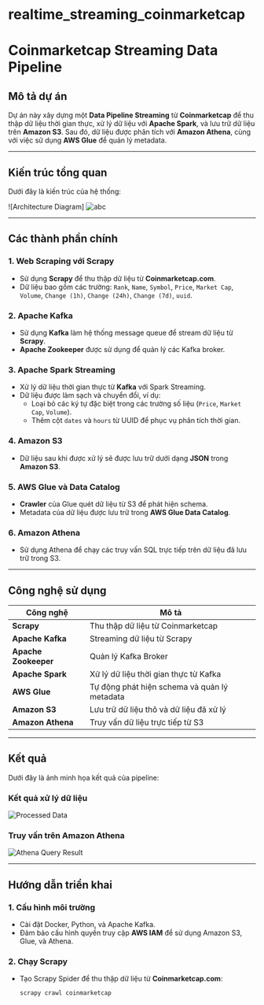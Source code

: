 # realtime_streaming_coinmarketcap
# Coinmarketcap Streaming Data Pipeline

## Mô tả dự án

Dự án này xây dựng một **Data Pipeline Streaming** từ **Coinmarketcap** để thu thập dữ liệu thời gian thực, xử lý dữ liệu với **Apache Spark**, và lưu trữ dữ liệu trên **Amazon S3**. Sau đó, dữ liệu được phân tích với **Amazon Athena**, cùng với việc sử dụng **AWS Glue** để quản lý metadata.

---

## Kiến trúc tổng quan

Dưới đây là kiến trúc của hệ thống:

![Architecture Diagram]
![abc](https://github.com/user-attachments/assets/90ac99a3-9b2e-4d11-ac20-7a2cbab535b2)

---

## Các thành phần chính

### 1. **Web Scraping với Scrapy**
- Sử dụng **Scrapy** để thu thập dữ liệu từ **Coinmarketcap.com**.
- Dữ liệu bao gồm các trường: `Rank`, `Name`, `Symbol`, `Price`, `Market Cap`, `Volume`, `Change (1h)`, `Change (24h)`, `Change (7d)`, `uuid`.

### 2. **Apache Kafka**
- Sử dụng **Kafka** làm hệ thống message queue để stream dữ liệu từ **Scrapy**.
- **Apache Zookeeper** được sử dụng để quản lý các Kafka broker.

### 3. **Apache Spark Streaming**
- Xử lý dữ liệu thời gian thực từ **Kafka** với Spark Streaming.
- Dữ liệu được làm sạch và chuyển đổi, ví dụ:
  - Loại bỏ các ký tự đặc biệt trong các trường số liệu (`Price`, `Market Cap`, `Volume`).
  - Thêm cột `dates` và `hours` từ UUID để phục vụ phân tích thời gian.

### 4. **Amazon S3**
- Dữ liệu sau khi được xử lý sẽ được lưu trữ dưới dạng **JSON** trong **Amazon S3**.

### 5. **AWS Glue và Data Catalog**
- **Crawler** của Glue quét dữ liệu từ S3 để phát hiện schema.
- Metadata của dữ liệu được lưu trữ trong **AWS Glue Data Catalog**.

### 6. **Amazon Athena**
- Sử dụng Athena để chạy các truy vấn SQL trực tiếp trên dữ liệu đã lưu trữ trong S3.

---

## Công nghệ sử dụng

| Công nghệ      | Mô tả                                                         |
|----------------|---------------------------------------------------------------|
| **Scrapy**     | Thu thập dữ liệu từ Coinmarketcap                              |
| **Apache Kafka** | Streaming dữ liệu từ Scrapy                                   |
| **Apache Zookeeper** | Quản lý Kafka Broker                                      |
| **Apache Spark** | Xử lý dữ liệu thời gian thực từ Kafka                        |
| **AWS Glue**    | Tự động phát hiện schema và quản lý metadata                  |
| **Amazon S3**   | Lưu trữ dữ liệu thô và dữ liệu đã xử lý                       |
| **Amazon Athena** | Truy vấn dữ liệu trực tiếp từ S3                            |

---

## Kết quả

Dưới đây là ảnh minh họa kết quả của pipeline:

### Kết quả xử lý dữ liệu
![Processed Data](https://raw.githubusercontent.com/<your-username>/<your-repo>/main/images/processed-data.png)

### Truy vấn trên Amazon Athena
![Athena Query Result](https://raw.githubusercontent.com/<your-username>/<your-repo>/main/images/athena-query-result.png)

---

## Hướng dẫn triển khai

### 1. Cấu hình môi trường
- Cài đặt Docker, Python, và Apache Kafka.
- Đảm bảo cấu hình quyền truy cập **AWS IAM** để sử dụng Amazon S3, Glue, và Athena.

### 2. Chạy Scrapy
- Tạo Scrapy Spider để thu thập dữ liệu từ **Coinmarketcap.com**:
  ```bash
  scrapy crawl coinmarketcap

